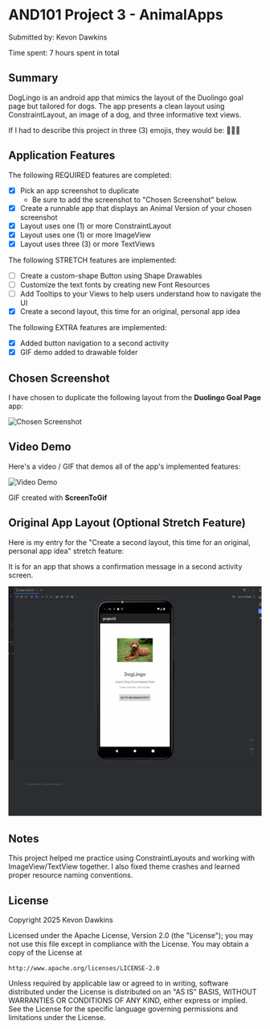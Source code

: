 # AND101 Project 3 - AnimalApps

Submitted by: Kevon Dawkins

Time spent: 7 hours spent in total

## Summary

DogLingo is an android app that mimics the layout of the Duolingo goal page but tailored for dogs. The app presents a clean layout using ConstraintLayout, an image of a dog, and three informative text views. 

If I had to describe this project in three (3) emojis, they would be: 🐶📱🎯

## Application Features

The following REQUIRED features are completed:

- [x] Pick an app screenshot to duplicate
  - Be sure to add the screenshot to "Chosen Screenshot" below.
- [x] Create a runnable app that displays an Animal Version of your chosen screenshot
- [x] Layout uses one (1) or more ConstraintLayout
- [x] Layout uses one (1) or more ImageView
- [x] Layout uses three (3) or more TextViews

The following STRETCH features are implemented:

- [ ] Create a custom-shape Button using Shape Drawables
- [ ] Customize the text fonts by creating new Font Resources
- [ ] Add Tooltips to your Views to help users understand how to navigate the UI
- [x] Create a second layout, this time for an original, personal app idea

The following EXTRA features are implemented:

- [x] Added button navigation to a second activity
- [x] GIF demo added to drawable folder

## Chosen Screenshot

I have chosen to duplicate the following layout from the **Duolingo Goal Page** app:

<img src='https://miro.medium.com/v2/resize:fit:720/format:webp/1*-JXzuR-cUs2Osz7POelvPg.png' title='Chosen Screenshot' width='' alt='Chosen Screenshot' />

## Video Demo

Here's a video / GIF that demos all of the app's implemented features:

<img src='https://i.imgur.com/xyz123.gif' title='Video Demo' width='' alt='Video Demo' />

GIF created with **ScreenToGif**

## Original App Layout (Optional Stretch Feature)

Here is my entry for the "Create a second layout, this time for an original, personal app idea" stretch feature:

It is for an app that shows a confirmation message in a second activity screen.

<img src='https://github.com/KDawTech/Android-Project3/blob/main/app/src/main/res/drawable/android_project3_demo.gif' title='SecondActivity Screenshot' width='' alt='SecondActivity Screenshot' />

## Notes

This project helped me practice using ConstraintLayouts and working with ImageView/TextView together. I also fixed theme crashes and learned proper resource naming conventions.

## License

Copyright 2025 Kevon Dawkins

Licensed under the Apache License, Version 2.0 (the "License");
you may not use this file except in compliance with the License.
You may obtain a copy of the License at

    http://www.apache.org/licenses/LICENSE-2.0

Unless required by applicable law or agreed to in writing, software
distributed under the License is distributed on an "AS IS" BASIS,
WITHOUT WARRANTIES OR CONDITIONS OF ANY KIND, either express or implied.
See the License for the specific language governing permissions and
limitations under the License.
